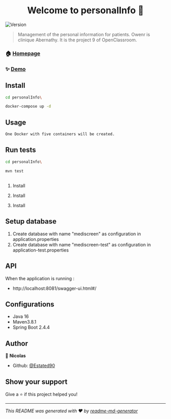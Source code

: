 <h1 align="center">Welcome to personalInfo 👋</h1>
<p>
  <img alt="Version" src="https://img.shields.io/badge/version-1.0.0-blue.svg?cacheSeconds=2592000" />
</p>

> Management of the personal information for patients. Owenr is clinique Abernathy. It is the project 9 of OpenClassroom.

### 🏠 [Homepage](http://localhost:4200/patient)

### ✨ [Demo](http://localhost:4200/patient)

## Install

```sh
cd personalInfo\
```

```sh
docker-compose up -d
```

## Usage

```sh
One Docker with five containers will be created.
```

## Run tests

```sh
cd personalInfo\
```

```sh
mvn test
```

## 

1. Install 

   [Java]: https://www.oracle.com/java/technologies/javase-jdk16-downloads.html	"java installation guide"

2. Install 

   [Maven]: http://maven.apache.org/download.cgi	"Maven installation guide"

3. Install

   [MongoDb]: https://dev.mysql.com/downloads/	"MySql installation"

## Setup database

1. Create database with name "mediscreen" as configuration in application.properties
2. Create database with name "mediscreen-test" as configuration in application-test.properties

## API

When the application is running :

- http://localhost:8081/swagger-ui.html#/

## Configurations

- Java 16
- Maven3.8.1
- Spring Boot 2.4.4

## Author

👤 **Nicolas**

* Github: [@Estated90](https://github.com/Estated90)

## Show your support

Give a ⭐️ if this project helped you!

***
_This README was generated with ❤️ by [readme-md-generator](https://github.com/kefranabg/readme-md-generator)_